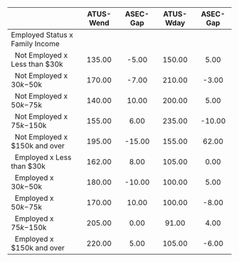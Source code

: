 
|                      |    ATUS-Wend |     ASEC-Gap |    ATUS-Wday |     ASEC-Gap |
| -------------------- | :----------: | :----------: | :----------: | :----------: |
| Employed Status x Family Income |              |              |              |              |
| &nbsp;&nbsp;Not Employed x Less than $30k |       135.00 |        -5.00 |       150.00 |         5.00 |
| &nbsp;&nbsp;Not Employed x $30k-$50k |       170.00 |        -7.00 |       210.00 |        -3.00 |
| &nbsp;&nbsp;Not Employed x $50k-$75k |       140.00 |        10.00 |       200.00 |         5.00 |
| &nbsp;&nbsp;Not Employed x $75k-$150k |       155.00 |         6.00 |       235.00 |       -10.00 |
| &nbsp;&nbsp;Not Employed x $150k and over |       195.00 |       -15.00 |       155.00 |        62.00 |
| &nbsp;&nbsp;Employed x Less than $30k |       162.00 |         8.00 |       105.00 |         0.00 |
| &nbsp;&nbsp;Employed x $30k-$50k |       180.00 |       -10.00 |       100.00 |         5.00 |
| &nbsp;&nbsp;Employed x $50k-$75k |       170.00 |        10.00 |       100.00 |        -8.00 |
| &nbsp;&nbsp;Employed x $75k-$150k |       205.00 |         0.00 |        91.00 |         4.00 |
| &nbsp;&nbsp;Employed x $150k and over |       220.00 |         5.00 |       105.00 |        -6.00 |

